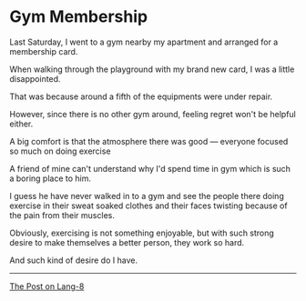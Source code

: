 # Gym Membership

Last Saturday, I went to a gym nearby my apartment and arranged for a membership card.

When walking through the playground with my brand new card, I was a little disappointed.

That was because around a fifth of the equipments were under repair.

However, since there is no other gym around, feeling regret won't be helpful either.

A big comfort is that the atmosphere there was good — everyone focused so much on doing exercise

A friend of mine can't understand why I'd spend time in gym which is such a boring place to him.

I guess he have never walked in to a gym and see the people there doing exercise in their sweat soaked clothes and their faces twisting because of the pain from their muscles.

Obviously, exercising is not something enjoyable, but with such strong desire to make themselves a better person, they work so hard.

And such kind of desire do I have.

---

[The Post on Lang-8](http://lang-8.com/1358180/journals/189350433570950330610596577107506006988)
